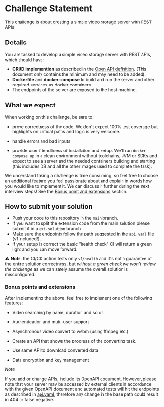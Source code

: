 # Challenge Statement

This challenge is about creating a simple video storage server with REST APIs

## Details

You are tasked to develop a simple video storage server with REST APIs, which should have:
- **CRUD implemention** as described in the [Open API definition](./api.yaml). (This document only contains the minimum and may need to be added).
- **Dockerfile** and **docker-compose** to build and run the server and other required services as docker containers.
- The endpoints of the server are exposed to the host machine.

## What we expect

When working on this challenge, be sure to:

- prove correctness of the code. We don't expect 100% test coverage but highlights on critical paths and logic is very welcome.
  
- handle errors and bad inputs
  
- provide user friendliness of installation and setup. We'll run `docker-compose up` in a clean environment without toolchains, JVM or SDKs and expect to see a server and the needed containers building and starting (this includes DB and all the other images used to complete the task).

We understand taking a challenge is time consuming, so feel free to choose an additional feature you feel passionate about and explain in words how you would like to implement it. We can discuss it further during the next interview steps!
See the [Bonus point and extensions](#bonus-points-and-extensions) section.
  

## How to submit your solution

- Push your code to this repository in the `main` branch.
- If you want to split the extension code from the main solution please submit it in a `ext-solution` branch
- Make sure the endpoints follow the path suggested in the `api.yaml` file (v1 included!).
- If your setup is correct the basic "health check" CI will return a green light and you can move forward. 

⚠️ **Note**: the CI/CD action tests only `v1/health` and it's not a guarantee of the entire solution correctness, but _without a green check we won't review the challenge_ as we can safely assume the overall solution is misconfigured.


### Bonus points and extensions

After implementing the above, feel free to implement one of the following features:

- Video searching by name, duration and so on

- Authentication and multi-user support

- Asynchronous video convert to webm (using ffmpeg etc.)

- Create an API that shows the progress of the converting task.

- Use same API to download converted data

- Data encryption and key management

*Note*

If you add or change APIs, include its OpenAPI document. However, please note that your server may be accessed by external clients in accordance with the given OpenAPI document and automated tests will hit the endpoints as described in [api.yaml](./api.yaml), therefore any change in the base path could result in 404 or false negative.
